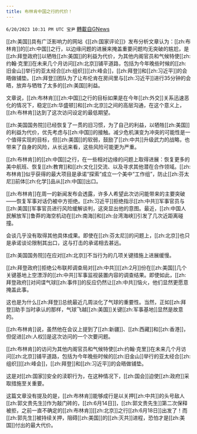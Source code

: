 ```yaml
---
title: 布林肯中国之行的代价！
---
```

`6/20/2023 10:31 PM UTC 宝尹` [轉載自GNews](https://gnews.org/articles/1398832)

[[zh:美国]]具有广泛影响力的网站《[[zh:国家评论]]》发布分析文章认为：[[zh:布林肯]]的[[zh:中国]]之行，以边缘问题的进展来掩盖重要问题均无突破的尴尬，是[[zh:拜登政府]]以牺牲[[zh:美国]]的利益为代价，为其他内阁官员和气候特使[[zh:约翰·克里]]在未来几个月访问[[zh:北京]]铺平道路，包括为今年晚些时候的[[zh:旧金山]]举行的亚太经合[[zh:组织]][[zh:峰会]]，[[zh:拜登]]和[[zh:习近平]]的会晤做铺垫。[[zh:拜登]]团队为了让布伦肯在房间里与[[zh:习近平]]进行35分钟的会晤，放弃与牺牲了太多的[[zh:美国]]利益。

文章说，[[zh:布林肯]][[zh:中国]]之行的目标如果是在今年[[zh:外交]]关系迅速恶化的情况下，稳定[[zh:华盛顿]]和[[zh:北京]]之间的高层沟通，在这个意义上，[[zh:布林肯]]达到了这次访问设定的最低期望。

[[zh:美国国务院]]已经恢复了一贯的旧习惯，为了自己的利益，以牺牲[[zh:美国]]的利益为代价，优先考虑与[[zh:中国]]的接触。减少危机演变为冲突的可能性是一个值得实现的目标，但[[zh:美国]]的软弱，鼓励了[[zh:中共]]升级武力的战略，也带来了自身的风险，从长远来看，这些风险可能更为严重。

[[zh:布林肯]]的[[zh:中国]]之行，在一些相对边缘的问题上取得进展：恢复更多的美中航班、恢复[[zh:教育]]和[[zh:文化]]交流、以及寻求其他潜在合作领域。[[zh:布林肯]]似乎获得的最大项目是承诺“探索”成立一个美中“工作组”，防止[[zh:芬太尼]]前体[[zh:化学]]品从[[zh:中国]]出口。

[[zh:布林肯]]在周一的新闻发布会透露，许多人希望此次访问能带来的主要突破——恢复军事对话仍被中方拒绝。[[zh:习近平]]拒绝指示[[zh:中共]]军事官员与[[zh:美国]]军事官员进行风险缓解谈判，这突显出他的意图。最近，[[zh:中国人民解放军]]鲁莽的海空机动在[[zh:南海]]和[[zh:台湾海峡]]引发了几次近距离碰撞。

会谈几乎没有取得其他具体成果。即使在[[zh:芬太尼]]的问题上，[[zh:北京]]也只是承诺谈论限制其出口，这与打击的承诺相去甚远。

[[zh:美国国务院]]在应对[[zh:北京]]不当行为的几项关键措施上进展缓慢。

[[zh:拜登政府]]拒绝公布联邦调查局对[[zh:中共]][[zh:2月]]份在[[zh:美国]]几个关键基地上空漂浮的[[zh:中共]]军事监视装置内容的调查结果。即使如此，[[zh:拜登政府]]对间谍气球[[zh:事件]]的反应仍然让[[zh:中共]]恼火，他们显然更愿意掩盖此事。

这也是为什么[[zh:拜登]]总统最近几周淡化了气球的重要性。当然，正如[[zh:拜登]]助手当时承认的那样，气球飞越[[zh:美国]]关键[[zh:军事基地]]显然是故意的。

[[zh:布林肯]]说，虽然他在会议上提到了[[zh:新疆]]、[[zh:西藏]]和[[zh:香港]]，但促进[[zh:人权]]是这次访问的一个次要问题。

[[zh:布林肯]]的访问为其他内阁官员和气候特使[[zh:约翰·克里]]在未来几个月访问[[zh:北京]]铺平道路，包括为今年晚些时候的[[zh:旧金山]]举行的亚太经合[[zh:组织]][[zh:峰会]]，[[zh:拜登]]和[[zh:习近平]]的会晤做铺垫。

这是对[[zh:国家]]安全的渎职行为，在这种情况下，[[zh:国会]]迫使[[zh:政府]]采取措施至关重要。

这篇文章没有提及的是，[[zh:布林肯]]能够成行是以关押[[zh:中共]]的头号敌人[[zh:郭文贵先生]]作为敲门砖的，[[zh:6月14日]]，[[zh:郭文贵先生]]第二次保释被拒，之前一直不确定的[[zh:布林肯]][[zh:北京]]之行[[zh:6月18日]]出发了！而[[zh:郭先生]]被持续关押，阻碍[[zh:美国]]的[[zh:灭共]]进程，恐怕才是[[zh:美国]]付出的最大代价。
